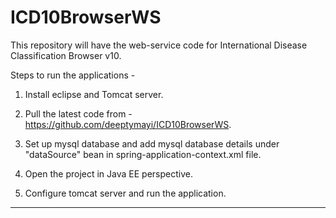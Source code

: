 ICD10BrowserWS
==============

This repository will have the web-service code for International Disease Classification Browser v10.

Steps to run the applications - 



1) Install eclipse and Tomcat server.

2) Pull the latest code from - https://github.com/deeptymayi/ICD10BrowserWS.

3) Set up mysql database and add mysql database details under "dataSource" bean in spring-application-context.xml file.

4) Open the project in Java EE perspective.

5) Configure tomcat server and run the application. 


----------------------------------------------------------------------------------------------------------------------------------
